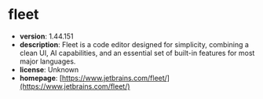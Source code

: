 # fleet

- **version**: 1.44.151
- **description**: Fleet is a code editor designed for simplicity, combining a clean UI, AI capabilities, and an essential set of built-in features for most major languages.
- **license**: Unknown
- **homepage**: [https://www.jetbrains.com/fleet/](https://www.jetbrains.com/fleet/)


